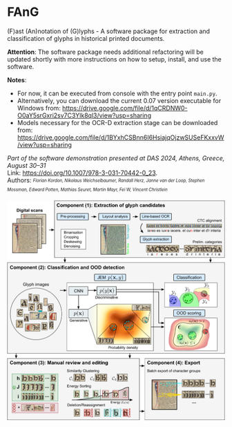 # FAnG
(F)ast (An)notation of (G)lyphs - A software package for extraction and classification of glyphs in historical printed documents.

**Attention**: The software package needs additional refactoring will be updated shortly with more instructions on how to setup, install, and use the software.

**Notes**: 
- For now, it can be executed from console with the entry point ```main.py```.
- Alternatively, you can download the current 0.07 version executable for Windows from: https://drive.google.com/file/d/1qCRDNW0-O0aY5srGxri2sv7C3Ylk8ql3/view?usp=sharing
- Models necessary for the OCR-D extraction stage can be downloaded from: https://drive.google.com/file/d/1BYxhCSBnn6I6HsiajqOjzwSUSeFKxxvW/view?usp=sharing

*Part of the software demonstration presented at DAS 2024, Athens, Greece, August 30–31*
<br/>Link: https://doi.org/10.1007/978-3-031-70442-0_23.
<br/>Authors: *<sub><sup>Florian Kordon, 
Nikolaus Weichselbaumer, 
Randall Herz, 
Janne van der Loop, 
Stephen Mossman,
Edward Potten,
Mathias Seuret,
Martin Mayr,
Fei W,
Vincent Christlein</sup></sub>*

![System Overview Image](fang.png?raw=true "System Overview")

